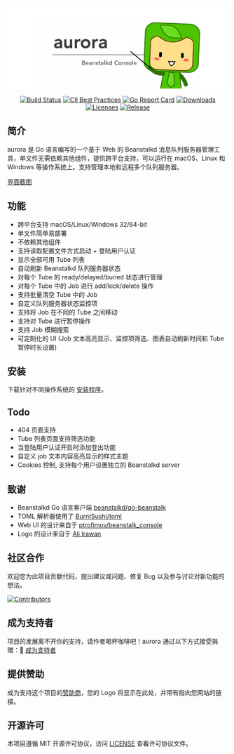 <p align="center"><img width="650" src="./aurora.png" alt="aurora"></p>

<p align="center">
    <a href="https://travis-ci.com/xuri/aurora"><img src="https://travis-ci.com/xuri/aurora.svg?branch=master" alt="Build Status"></a>
    <a href="https://bestpractices.coreinfrastructure.org/projects/2366"><img src="https://bestpractices.coreinfrastructure.org/projects/2366/badge" alt="CII Best Practices"></a>
    <a href="https://goreportcard.com/report/github.com/xuri/aurora"><img src="https://goreportcard.com/badge/github.com/xuri/aurora" alt="Go Report Card"></a>
    <a href="https://github.com/xuri/aurora/releases"><img src="https://img.shields.io/github/downloads/xuri/aurora/total.svg" alt="Downloads"></a>
    <a href="https://github.com/xuri/aurora/blob/master/LICENSE"><img src="https://img.shields.io/github/license/mashape/apistatus.svg" alt="Licenses"></a>
    <a href="https://github.com/xuri/aurora/releases"><img src="https://img.shields.io/github/release/xuri/aurora.svg?label=Release" alt="Release"></a>
</p>

## 简介

aurora 是 Go 语言编写的一个基于 Web 的 Beanstalkd 消息队列服务器管理工具，单文件无需依赖其他组件，提供跨平台支持，可以运行在 macOS、Linux 和 Windows 等操作系统上。支持管理本地和远程多个队列服务器。

[界面截图](https://github.com/xuri/aurora/wiki)

## 功能

- 跨平台支持 macOS/Linux/Windows 32/64-bit
- 单文件简单易部署
- 不依赖其他组件
- 支持读取配置文件方式启动 + 登陆用户认证
- 显示全部可用 Tube 列表
- 自动刷新 Beanstalkd 队列服务器状态
- 对每个 Tube 的 ready/delayed/buried 状态进行管理
- 对每个 Tube 中的 Job 进行 add/kick/delete 操作
- 支持批量清空 Tube 中的 Job
- 自定义队列服务器状态监控项
- 支持将 Job 在不同的 Tube 之间移动
- 支持对 Tube 进行暂停操作
- 支持 Job 模糊搜索
- 可定制化的 UI (Job 文本高亮显示、监控项筛选、图表自动刷新时间和 Tube 暂停时长设置)

## 安装

下载针对不同操作系统的 [安装程序](https://github.com/xuri/aurora/releases)。

## Todo

- 404 页面支持
- Tube 列表页面支持筛选功能
- 当登陆用户认证开启时添加登出功能
- 自定义 job 文本内容高亮显示的样式主题
- Cookies 控制, 支持每个用户设置独立的 Beanstalkd server

## 致谢

- Beanstalkd Go 语言客户端 [beanstalkd/go-beanstalk](https://github.com/beanstalkd/go-beanstalk)
- TOML 解析器使用了 [BurntSushi/toml](https://github.com/BurntSushi/toml)
- Web UI 的设计来自于 [ptrofimov/beanstalk_console](https://github.com/ptrofimov/beanstalk_console)
- Logo 的设计来自于 [Ali Irawan](http://www.solusiteknologi.co.id/using-supervisord-beanstalkd-laravel/)

## 社区合作

欢迎您为此项目贡献代码，提出建议或问题、修复 Bug 以及参与讨论对新功能的想法。

[![Contributors](https://opencollective.com/aurora/contributors.svg?width=890&button=false)](https://github.com/xuri/aurora/graphs/contributors)

## 成为支持者

项目的发展离不开你的支持，请作者喝杯咖啡吧！aurora 通过以下方式接受捐赠：🙏 [成为支持者](https://opencollective.com/aurora#backer)

## 提供赞助

成为支持这个项目的[赞助商](https://opencollective.com/aurora#sponsor)，您的 Logo 将显示在此处，并带有指向您网站的链接。

## 开源许可

本项目遵循 MIT 开源许可协议，访问 [LICENSE](https://github.com/xuri/aurora/blob/master/LICENSE) 查看许可协议文件。